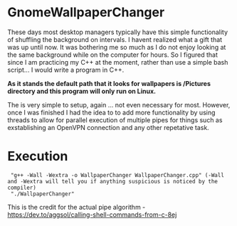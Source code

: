 # GnomeWallpaperChanger

These days most desktop managers typically have this simple functionality of shuffling the background on intervals. I havent realized what a gift that was up until now. It was bothering me so much as I do not enjoy looking at the same background while on the computer for hours. So I figured that since I am practicing my C++ at the moment, rather than use a simple bash script... I would write a program in C++. 


**As it stands the default path that it looks for wallpapers is /Pictures directory and this program will only run on Linux.**



The is very simple to setup, again ... not even necessary for most. However, once I was finished I had the idea to to add more functionality by using threads to allow for parallel execution of multiple pipes for things such as exstablishing an OpenVPN connection and any other repetative task.








# Execution

     "g++ -Wall -Wextra -o WallpaperChanger WallpaperChanger.cpp" (-Wall and -Wextra will tell you if anything suspicious is noticed by the compiler)  
     "./WallpaperChanger"

This is the credit for the actual pipe algorithm - https://dev.to/aggsol/calling-shell-commands-from-c-8ej
